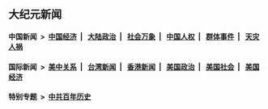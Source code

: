 ## 大纪元新闻

#### 中国新闻 &nbsp;>&nbsp; [中国经济](indexes/ncid283/README.md?09112045) &nbsp;| &nbsp; [大陆政治](indexes/ncid277/README.md?09112045) &nbsp;| &nbsp; [社会万象](indexes/ncid282/README.md?09112045) &nbsp;| &nbsp; [中国人权](indexes/ncid278/README.md?09112045) &nbsp;| &nbsp; [群体事件](indexes/ncid279/README.md?09112045) &nbsp;| &nbsp; [天灾人祸](indexes/ncid280/README.md?09112045)

#### 国际新闻 &nbsp;>&nbsp; [美中关系](indexes/nf1412576/README.md?09112045) &nbsp;| &nbsp; [台湾新闻](indexes/ncid1349361/README.md?09112045) &nbsp;| &nbsp; [香港新闻](indexes/ncid1349362/README.md?09112045) &nbsp;| &nbsp; [美国政治](indexes/ncid1078159/README.md?09112045) &nbsp;| &nbsp; [美国社会](indexes/ncid1078160/README.md?09112045) &nbsp;| &nbsp; [美国经济](indexes/ncid1078158/README.md?09112045)

#### 特别专题 &nbsp;>&nbsp; [中共百年历史](https://github.com/epoch-news/epoch-special/blob/master/README.md?09112045)  
